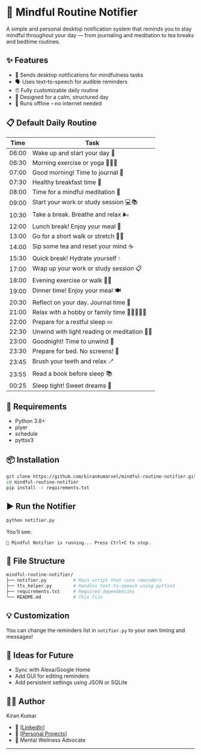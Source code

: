 # 🧠 Mindful Routine Notifier

A simple and personal desktop notification system that reminds you to stay mindful throughout your day — from journaling and meditation to tea breaks and bedtime routines.

<!-- Optional: Add a custom banner -->

## ✨ Features
- 🔔 Sends desktop notifications for mindfulness tasks
- 🗣️ Uses text-to-speech for audible reminders
- ⏰ Fully customizable daily routine
- 🧘 Designed for a calm, structured day
- 🔌 Runs offline – no internet needed

## 📋 Default Daily Routine

| Time   | Task                                 |
|--------|--------------------------------------|
| 06:00  | Wake up and start your day 🌅        |
| 06:30  | Morning exercise or yoga 🏋️‍♂️🧘     |
| 07:00  | Good morning! Time to journal 🌅     |
| 07:30  | Healthy breakfast time 🍳            |
| 08:00  | Time for a mindful meditation 🧘     |
| 09:00  | Start your work or study session 💻📚 |
| 10:30  | Take a break. Breathe and relax 🌬️  |
| 12:00  | Lunch break! Enjoy your meal 🍴      |
| 13:00  | Go for a short walk or stretch 🚶‍♂️  |
| 14:00  | Sip some tea and reset your mind ☕  |
| 15:30  | Quick break! Hydrate yourself 💧     |
| 17:00  | Wrap up your work or study session 📋|
| 18:00  | Evening exercise or walk 🏃‍♂️       |
| 19:00  | Dinner time! Enjoy your meal 🍽️     |
| 20:30  | Reflect on your day. Journal time 📓|
| 21:00  | Relax with a hobby or family time 🎨👨‍👩‍👧‍👦 |
| 22:00  | Prepare for a restful sleep 💤      |
| 22:30  | Unwind with light reading or meditation 📖🧘 |
| 23:00  | Goodnight! Time to unwind 🌙        |
| 23:30  | Prepare for bed. No screens! 📵     |
| 23:45  | Brush your teeth and relax 🪥       |
| 23:55  | Read a book before sleep 📚         |
| 00:25  | Sleep tight! Sweet dreams 🌌        |

## 🧰 Requirements
- Python 3.8+
- plyer
- schedule
- pyttsx3

## 📦 Installation
```bash
git clone https://github.com/kirankumarvel/mindful-routine-notifier.git
cd mindful-routine-notifier
pip install -r requirements.txt
```

## ▶️ Run the Notifier
```bash
python notifier.py
```
You'll see:
```vbnet
🧘 Mindful Notifier is running... Press Ctrl+C to stop.
```

## 📁 File Structure
```bash
mindful-routine-notifier/
├── notifier.py          # Main script that runs reminders
├── tts_helper.py        # Handles text-to-speech using pyttsx3
├── requirements.txt     # Required dependencies
└── README.md            # This file
```

## 💡 Customization
You can change the reminders list in `notifier.py` to your own timing and messages!

## 🚀 Ideas for Future
- Sync with Alexa/Google Home
- Add GUI for editing reminders
- Add persistent settings using JSON or SQLite

## 🧘‍♂️ Author
Kiran Kumar
- 🔗 [[LinkedIn](https://www.linkedin.com/in/kirankumarvel/)]
- 🌱 [[Personal Projects](https://github.com/Kirankumarvel/)]
- 🧠 Mental Wellness Advocate

---

